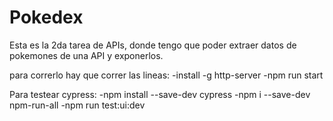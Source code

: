 # Pokedex
Esta es la 2da tarea de APIs, donde tengo que poder extraer datos de pokemones de una API y exponerlos.

para correrlo hay que correr las lineas:
-install -g http-server
-npm run start

Para testear cypress:
-npm install --save-dev cypress
-npm i --save-dev npm-run-all
-npm run test:ui:dev
